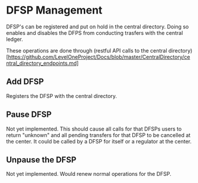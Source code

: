 # DFSP Management

DFSP's can be registered and put on hold in the central directory. Doing so enables and disables the DFPS from conducting trasfers with the central ledger.

These operations are done through (restful API calls to the central directory)[https://github.com/LevelOneProject/Docs/blob/master/CentralDirectory/central_directory_endpoints.md]

## Add DFSP 
Registers the DFSP with the central directory. 

## Pause DFSP
Not yet implemented. This should cause all calls for that DFSPs users to return "unknown" and all pending transfers for that DFSP to be cancelled at the center. It could be called by a DFSP for itself or a regulator at the center. 

## Unpause the DFSP
Not yet implemented. Would renew normal operations for the DFSP.
